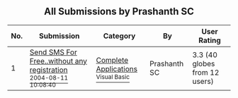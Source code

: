 ﻿<div align="center">

## All Submissions by Prashanth SC

</div>

No.  | Submission | Category | By   | User Rating
---- | ---------- | -------- | ---- | -----------
1 | [Send SMS For Free\.\.without any registration<br /><sup>2004-08-11 10:08:40</sup>](https://github.com/Planet-Source-Code/prashanth-sc-send-sms-for-free-without-any-registration__1-55504) | [Complete Applications<br /><sup>Visual Basic</sup>](../ByCategory/complete-applications__1-27.md) | Prashanth SC | 3.3 (40 globes from 12 users)
